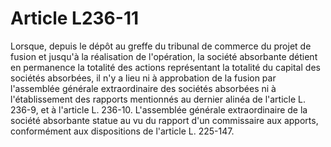 # Article L236-11

Lorsque, depuis le dépôt au greffe du tribunal de commerce du projet de fusion et jusqu'à la réalisation de l'opération, la société absorbante détient en permanence la totalité des actions représentant la totalité du capital des sociétés absorbées, il n'y a lieu ni à approbation de la fusion par l'assemblée générale extraordinaire des sociétés absorbées ni à l'établissement des rapports mentionnés au dernier alinéa de l'article L. 236-9, et à l'article L. 236-10. L'assemblée générale extraordinaire de la société absorbante statue au vu du rapport d'un commissaire aux apports, conformément aux dispositions de l'article L. 225-147.
